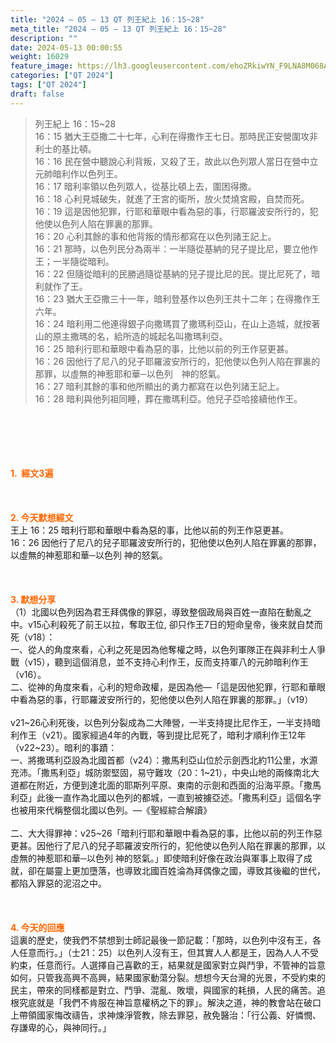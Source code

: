 ```yaml
---
title: "2024 – 05 – 13 QT 列王紀上 16：15~28"
meta_title: "2024 – 05 – 13 QT 列王紀上 16：15~28"
description: ""
date: 2024-05-13 00:00:55
weight: 16029
feature_image: https://lh3.googleusercontent.com/ehoZRkiwYN_F9LNA8M068AYxt73EavCZno-PD1cJRuf5BbSkQVUWr3gNEbt5kSs28Pb_Elg17kSrtf9ybWvojWoMV6I4tPM3vGRGDq6GkKkPdL2Gut4QAIw4-uykKUAtNiKgQKntvsU=w800
categories: ["QT 2024"]
tags: ["QT 2024"]
draft: false
---
```


<blockquote>列王紀上 16：15~28<br />
16：15 猶大王亞撒二十七年，心利在得撒作王七日。那時民正安營圍攻非利士的基比頓。<br />
16：16 民在營中聽說心利背叛，又殺了王，故此以色列眾人當日在營中立元帥暗利作以色列王。<br />
16：17 暗利率領以色列眾人，從基比頓上去，圍困得撒。<br />
16：18 心利見城破失，就進了王宮的衛所，放火焚燒宮殿，自焚而死。<br />
16：19 這是因他犯罪，行耶和華眼中看為惡的事，行耶羅波安所行的，犯他使以色列人陷在罪裏的那罪。<br />
16：20 心利其餘的事和他背叛的情形都寫在以色列諸王記上。<br />
16：21 那時，以色列民分為兩半：一半隨從基納的兒子提比尼，要立他作王；一半隨從暗利。<br />
16：22 但隨從暗利的民勝過隨從基納的兒子提比尼的民。提比尼死了，暗利就作了王。<br />
16：23 猶大王亞撒三十一年，暗利登基作以色列王共十二年；在得撒作王六年。<br />
16：24 暗利用二他連得銀子向撒瑪買了撒瑪利亞山，在山上造城，就按著山的原主撒瑪的名，給所造的城起名叫撒瑪利亞。<br />
16：25 暗利行耶和華眼中看為惡的事，比他以前的列王作惡更甚。<br />
16：26 因他行了尼八的兒子耶羅波安所行的，犯他使以色列人陷在罪裏的那罪，以虛無的神惹耶和華─以色列　神的怒氣。<br />
16：27 暗利其餘的事和他所顯出的勇力都寫在以色列諸王記上。<br />
16：28 暗利與他列祖同睡，葬在撒瑪利亞。他兒子亞哈接續他作王。</blockquote><br />
&nbsp;<br />
<br />
&nbsp;<br />
<br />
<span style="color: #ff6600;"><strong>1.  經文3遍</strong></span><br />
<br />
&nbsp;<br />
<br />
<span style="color: #ff6600;"><strong>2. 今天默想經文<br />
</strong></span>王上 16：25 暗利行耶和華眼中看為惡的事，比他以前的列王作惡更甚。<br />
16：26 因他行了尼八的兒子耶羅波安所行的，犯他使以色列人陷在罪裏的那罪，以虛無的神惹耶和華─以色列 神的怒氣。<br />
<br />
&nbsp;<br />
<br />
<strong><span style="color: #ff6600;">3. 默想分享<br />
</span></strong>（1）北國以色列因為君王拜偶像的罪惡，導致整個政局與百姓一直陷在動亂之中。v15心利殺死了前王以拉，奪取王位, 卻只作王7日的短命皇帝，後來就自焚而死（v18）：<br />
一、從人的角度來看，心利之死是因為他奪權之時，以色列軍隊正在與非利士人爭戰（v15），聽到這個消息，並不支持心利作王，反而支持軍八的元帥暗利作王（v16）。<br />
二、從神的角度來看，心利的短命政權，是因為他—「這是因他犯罪，行耶和華眼中看為惡的事，行耶羅波安所行的，犯他使以色列人陷在罪裏的那罪。」（v19）<br />
<br />
v21~26心利死後，以色列分裂成為二大陣營，一半支持提比尼作王，一半支持暗利作王（v21）。國家經過4年的內戰，等到提比尼死了，暗利才順利作王12年（v22~23）。暗利的事蹟：<br />
一、將撒瑪利亞設為北國首都（v24）：撒馬利亞山位於示劍西北約11公里，水源充沛。「撒馬利亞」城防禦堅固，易守難攻（20：1~21），中央山地的兩條南北大道都在附近，方便到達北面的耶斯列平原、東南的示劍和西面的沿海平原。「撒馬利亞」此後一直作為北國以色列的都城，一直到被擄亞述。「撒馬利亞」這個名字也被用來代稱整個北國以色列。—《聖經綜合解讀》<br />
<br />
二、大大得罪神：v25~26「暗利行耶和華眼中看為惡的事，比他以前的列王作惡更甚。因他行了尼八的兒子耶羅波安所行的，犯他使以色列人陷在罪裏的那罪，以虛無的神惹耶和華─以色列 神的怒氣。」即使暗利好像在政治與軍事上取得了成就，卻在屬靈上更加墮落，也導致北國百姓淪為拜偶像之國，導致其後繼的世代，都陷入罪惡的泥沼之中。<br />
<br />
&nbsp;<br />
<br />
<strong style="font-size: inherit;"><span style="color: #ff6600;">4. 今天的回應<br />
</span></strong>這裏的歷史，使我們不禁想到士師記最後一節記載：「那時，以色列中沒有王，各人任意而行。」（士21：25）以色列人沒有王，但其實人人都是王，因為人人不受約束，任意而行。人選擇自己喜歡的王，結果就是國家對立與鬥爭，不管神的旨意如何，只管我高興不高興，結果國家動蕩分裂。想想今天台灣的光景，不受約束的民主，帶來的同樣都是對立、鬥爭、混亂、敗壞，與國家的耗損，人民的痛苦。追根究底就是「我們不肯服在神旨意權柄之下的罪」。解決之道，神的教會站在破口上帶領國家悔改禱告，求神煉淨管教，除去罪惡，赦免醫治：「行公義、好憐憫、存謙卑的心，與神同行。」<br />
<br />
&nbsp;<br />
<br />
<audio style="display: none;" controls="controls"></audio><br />
<br />
<audio style="display: none;" controls="controls"></audio><br />
<br />
<audio style="display: none;" controls="controls"></audio><br />
<br />
<audio style="display: none;" controls="controls"></audio><br />
<br />
<audio style="display: none;" controls="controls"></audio>
        